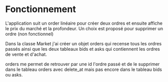 # Fonctionnement

L'application suit un order linéaire pour créer deux ordres et ensuite affiche le prix du marché et la profondeur.
Un choix est proposé pour supprimer un ordre (non fonctionnel)

Dans la classe Market j'ai créer un objet orders qui recense tous les ordres passés ainsi que les deux tableaux bids et asks qui contiennent les ordres de vente et d'achat.

orders me permet de retrouver par une id l'ordre passé et de le supprimer dans le tableau orders avec delete_at mais pas encore dans le tableau bids ou asks.

